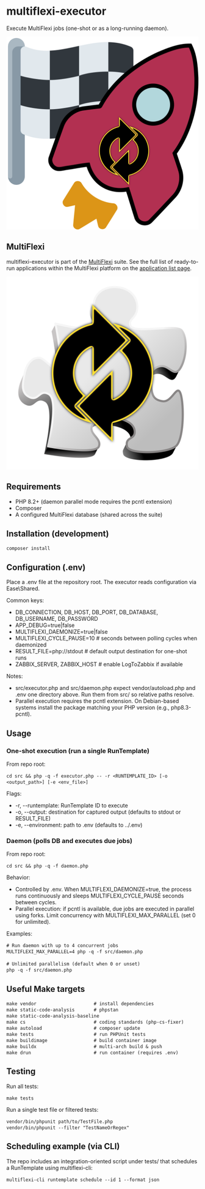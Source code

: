 # multiflexi-executor
Execute MultiFlexi jobs (one-shot or as a long-running daemon).

![Executor Logo](multiflexi-executor.svg?raw=true)

MultiFlexi
----------

multiflexi-executor is part of the [MultiFlexi](https://multiflexi.eu) suite.
See the full list of ready-to-run applications within the MultiFlexi platform on the [application list page](https://www.multiflexi.eu/apps.php).

[![MultiFlexi App](https://github.com/VitexSoftware/MultiFlexi/blob/main/doc/multiflexi-app.svg)](https://www.multiflexi.eu/)

## Requirements
- PHP 8.2+ (daemon parallel mode requires the pcntl extension)
- Composer
- A configured MultiFlexi database (shared across the suite)

## Installation (development)
```
composer install
```

## Configuration (.env)
Place a .env file at the repository root. The executor reads configuration via Ease\Shared.

Common keys:
- DB_CONNECTION, DB_HOST, DB_PORT, DB_DATABASE, DB_USERNAME, DB_PASSWORD
- APP_DEBUG=true|false
- MULTIFLEXI_DAEMONIZE=true|false
- MULTIFLEXI_CYCLE_PAUSE=10            # seconds between polling cycles when daemonized
- RESULT_FILE=php://stdout             # default output destination for one-shot runs
- ZABBIX_SERVER, ZABBIX_HOST           # enable LogToZabbix if available

Notes:
- src/executor.php and src/daemon.php expect vendor/autoload.php and .env one directory above. Run them from src/ so relative paths resolve.
- Parallel execution requires the pcntl extension. On Debian-based systems install the package matching your PHP version (e.g., php8.3-pcntl).

## Usage
### One-shot execution (run a single RunTemplate)
From repo root:
```
cd src && php -q -f executor.php -- -r <RUNTEMPLATE_ID> [-o <output_path>] [-e <env_file>]
```
Flags:
- -r, --runtemplate: RunTemplate ID to execute
- -o, --output: destination for captured output (defaults to stdout or RESULT_FILE)
- -e, --environment: path to .env (defaults to ../.env)

### Daemon (polls DB and executes due jobs)
From repo root:
```
cd src && php -q -f daemon.php
```
Behavior:
- Controlled by .env. When MULTIFLEXI_DAEMONIZE=true, the process runs continuously and sleeps MULTIFLEXI_CYCLE_PAUSE seconds between cycles.
- Parallel execution: if pcntl is available, due jobs are executed in parallel using forks. Limit concurrency with MULTIFLEXI_MAX_PARALLEL (set 0 for unlimited).

Examples:
```
# Run daemon with up to 4 concurrent jobs
MULTIFLEXI_MAX_PARALLEL=4 php -q -f src/daemon.php

# Unlimited parallelism (default when 0 or unset)
php -q -f src/daemon.php
```

## Useful Make targets
```
make vendor                     # install dependencies
make static-code-analysis       # phpstan
make static-code-analysis-baseline
make cs                         # coding standards (php-cs-fixer)
make autoload                   # composer update
make tests                      # run PHPUnit tests
make buildimage                 # build container image
make buildx                     # multi-arch build & push
make drun                       # run container (requires .env)
```

## Testing
Run all tests:
```
make tests
```
Run a single test file or filtered tests:
```
vendor/bin/phpunit path/to/TestFile.php
vendor/bin/phpunit --filter "TestNameOrRegex"
```

## Scheduling example (via CLI)
The repo includes an integration-oriented script under tests/ that schedules a RunTemplate using multiflexi-cli:
```
multiflexi-cli runtemplate schedule --id 1 --format json
```
